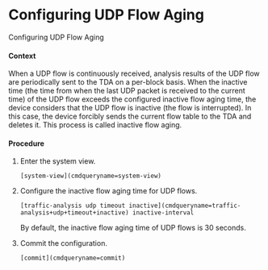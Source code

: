Configuring UDP Flow Aging
==========================

Configuring UDP Flow Aging

#### Context

When a UDP flow is continuously received, analysis results of the UDP flow are periodically sent to the TDA on a per-block basis. When the inactive time (the time from when the last UDP packet is received to the current time) of the UDP flow exceeds the configured inactive flow aging time, the device considers that the UDP flow is inactive (the flow is interrupted). In this case, the device forcibly sends the current flow table to the TDA and deletes it. This process is called inactive flow aging.


#### Procedure

1. Enter the system view.
   
   
   ```
   [system-view](cmdqueryname=system-view)
   ```
2. Configure the inactive flow aging time for UDP flows.
   
   
   ```
   [traffic-analysis udp timeout inactive](cmdqueryname=traffic-analysis+udp+timeout+inactive) inactive-interval
   ```
   
   By default, the inactive flow aging time of UDP flows is 30 seconds.
3. Commit the configuration.
   
   
   ```
   [commit](cmdqueryname=commit)
   ```